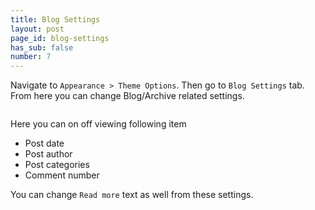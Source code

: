 ```yaml
---
title: Blog Settings
layout: post
page_id: blog-settings
has_sub: false
number: 7
---
```


Navigate to `Appearance > Theme Options`. Then go to `Blog Settings` tab. From here you can change Blog/Archive related settings.

<img alt="" src="{{ 'assets/images/optimax_theme/blog-settings/bs.jpg' | relative_url }}">


Here you can on off viewing following item

* Post date
* Post author
* Post categories
* Comment number

You can change `Read more` text as well from these settings.
